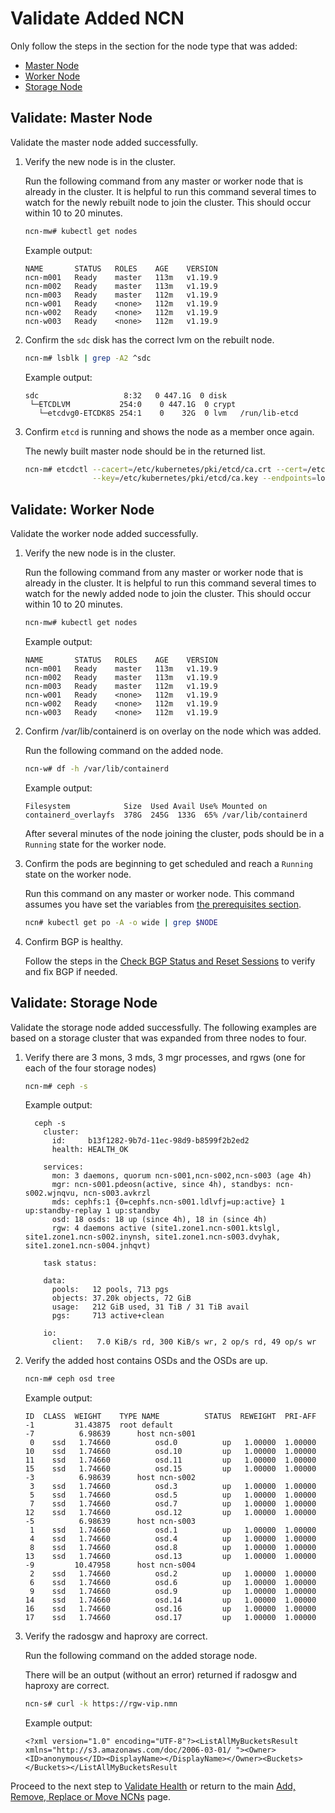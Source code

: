 # Validate Added NCN

Only follow the steps in the section for the node type that was added:

  - [Master Node](#validate-master-node)
  - [Worker Node](#validate-worker-node)
  - [Storage Node](#validate-storage-node)

<a name="validate-master-node"></a>
## Validate: Master Node

Validate the master node added successfully.

1. Verify the new node is in the cluster.

    Run the following command from any master or worker node that is already in the cluster. It is helpful to run this command several times to watch for the newly rebuilt node to join the cluster. This should occur within 10 to 20 minutes.

    ```bash
    ncn-mw# kubectl get nodes
    ```

    Example output:

    ```screen
    NAME       STATUS   ROLES    AGE    VERSION
    ncn-m001   Ready    master   113m   v1.19.9
    ncn-m002   Ready    master   113m   v1.19.9
    ncn-m003   Ready    master   112m   v1.19.9
    ncn-w001   Ready    <none>   112m   v1.19.9
    ncn-w002   Ready    <none>   112m   v1.19.9
    ncn-w003   Ready    <none>   112m   v1.19.9
    ```

1. Confirm the `sdc` disk has the correct lvm on the rebuilt node.

    ```bash
    ncn-m# lsblk | grep -A2 ^sdc
    ```

    Example output:

    ```screen
    sdc                   8:32   0 447.1G  0 disk
     └─ETCDLVM           254:0    0 447.1G  0 crypt
       └─etcdvg0-ETCDK8S 254:1    0    32G  0 lvm   /run/lib-etcd
    ```

1. Confirm `etcd` is running and shows the node as a member once again.

    The newly built master node should be in the returned list.

    ```bash
    ncn-m# etcdctl --cacert=/etc/kubernetes/pki/etcd/ca.crt --cert=/etc/kubernetes/pki/etcd/ca.crt \
                   --key=/etc/kubernetes/pki/etcd/ca.key --endpoints=localhost:2379 member list
    ```

<a name="validate-worker-node"></a>
## Validate: Worker Node

Validate the worker node added successfully.

1. Verify the new node is in the cluster.

    Run the following command from any master or worker node that is already in the cluster. It is helpful to run this command several times to watch for the newly added node to join the cluster. This should occur within 10 to 20 minutes.

    ```bash
    ncn-mw# kubectl get nodes
    ```

    Example output:

    ```screen
    NAME       STATUS   ROLES    AGE    VERSION
    ncn-m001   Ready    master   113m   v1.19.9
    ncn-m002   Ready    master   113m   v1.19.9
    ncn-m003   Ready    master   112m   v1.19.9
    ncn-w001   Ready    <none>   112m   v1.19.9
    ncn-w002   Ready    <none>   112m   v1.19.9
    ncn-w003   Ready    <none>   112m   v1.19.9
    ```

1. Confirm /var/lib/containerd is on overlay on the node which was added.

    Run the following command on the added node.

    ```bash
    ncn-w# df -h /var/lib/containerd
    ```

    Example output:

    ```screen
    Filesystem            Size  Used Avail Use% Mounted on
    containerd_overlayfs  378G  245G  133G  65% /var/lib/containerd
    ```

    After several minutes of the node joining the cluster, pods should be in a `Running` state for the worker node.

1. Confirm the pods are beginning to get scheduled and reach a `Running` state on the worker node.

    Run this command on any master or worker node. This command assumes you have set the variables from [the prerequisites section](../Add_Remove_Replace_NCNs.md#add-ncn-prerequisites).

    ```bash
    ncn# kubectl get po -A -o wide | grep $NODE
    ```

1. Confirm BGP is healthy.

    Follow the steps in the [Check BGP Status and Reset Sessions](../../network/metallb_bgp/Check_BGP_Status_and_Reset_Sessions.md#Prerequisites) to verify and fix BGP if needed.

<a name="validate-storage-node"></a>
## Validate: Storage Node

Validate the storage node added successfully. The following examples are based on a storage cluster that was expanded from three nodes to four.

1. Verify there are 3 mons, 3 mds, 3 mgr processes, and rgws (one for each of the four storage nodes)

    ```bash
    ncn-m# ceph -s
    ```

    Example output:

    ```screen
      ceph -s
        cluster:
          id:     b13f1282-9b7d-11ec-98d9-b8599f2b2ed2
          health: HEALTH_OK

        services:
          mon: 3 daemons, quorum ncn-s001,ncn-s002,ncn-s003 (age 4h)
          mgr: ncn-s001.pdeosn(active, since 4h), standbys: ncn-s002.wjnqvu, ncn-s003.avkrzl
          mds: cephfs:1 {0=cephfs.ncn-s001.ldlvfj=up:active} 1 up:standby-replay 1 up:standby
          osd: 18 osds: 18 up (since 4h), 18 in (since 4h)
          rgw: 4 daemons active (site1.zone1.ncn-s001.ktslgl, site1.zone1.ncn-s002.inynsh, site1.zone1.ncn-s003.dvyhak, site1.zone1.ncn-s004.jnhqvt)
      
        task status:
      
        data:
          pools:   12 pools, 713 pgs
          objects: 37.20k objects, 72 GiB
          usage:   212 GiB used, 31 TiB / 31 TiB avail
          pgs:     713 active+clean

        io:
          client:   7.0 KiB/s rd, 300 KiB/s wr, 2 op/s rd, 49 op/s wr
    ```

1. Verify the added host contains OSDs and the OSDs are up.

    ```bash
    ncn-m# ceph osd tree
    ```

    Example output:

    ```screen
    ID  CLASS  WEIGHT    TYPE NAME          STATUS  REWEIGHT  PRI-AFF
    -1         31.43875  root default
    -7          6.98639      host ncn-s001
     0    ssd   1.74660          osd.0          up   1.00000  1.00000
    10    ssd   1.74660          osd.10         up   1.00000  1.00000
    11    ssd   1.74660          osd.11         up   1.00000  1.00000
    15    ssd   1.74660          osd.15         up   1.00000  1.00000
    -3          6.98639      host ncn-s002
     3    ssd   1.74660          osd.3          up   1.00000  1.00000
     5    ssd   1.74660          osd.5          up   1.00000  1.00000
     7    ssd   1.74660          osd.7          up   1.00000  1.00000
    12    ssd   1.74660          osd.12         up   1.00000  1.00000
    -5          6.98639      host ncn-s003
     1    ssd   1.74660          osd.1          up   1.00000  1.00000
     4    ssd   1.74660          osd.4          up   1.00000  1.00000
     8    ssd   1.74660          osd.8          up   1.00000  1.00000
    13    ssd   1.74660          osd.13         up   1.00000  1.00000
    -9         10.47958      host ncn-s004
     2    ssd   1.74660          osd.2          up   1.00000  1.00000
     6    ssd   1.74660          osd.6          up   1.00000  1.00000
     9    ssd   1.74660          osd.9          up   1.00000  1.00000
    14    ssd   1.74660          osd.14         up   1.00000  1.00000
    16    ssd   1.74660          osd.16         up   1.00000  1.00000
    17    ssd   1.74660          osd.17         up   1.00000  1.00000
    ```

1. Verify the radosgw and haproxy are correct.

    Run the following command on the added storage node.

    There will be an output \(without an error\) returned if radosgw and haproxy are correct.

    ```bash
    ncn-s# curl -k https://rgw-vip.nmn
    ```

    Example output:

    ```screen
    <?xml version="1.0" encoding="UTF-8"?><ListAllMyBucketsResult xmlns="http://s3.amazonaws.com/doc/2006-03-01/ "><Owner><ID>anonymous</ID><DisplayName></DisplayName></Owner><Buckets></Buckets></ListAllMyBucketsResult
    ```

Proceed to the next step to [Validate Health](Validate_Health.md) or return to the main [Add, Remove, Replace or Move NCNs](../Add_Remove_Replace_NCNs.md) page.
